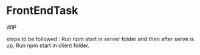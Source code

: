# FrontEndTask
WIP

steps to be followed :
Run npm start in server folder and then after serve is up,
Run npm start in client folder.
